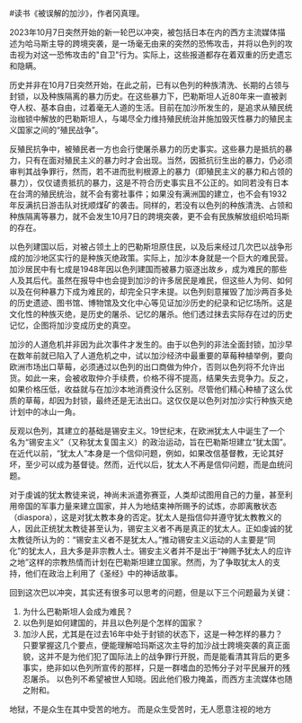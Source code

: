 #读书《被误解的加沙》，作者冈真理。

2023年10月7日突然开始的新一轮巴以冲突，被包括日本在内的西方主流媒体描述为哈马斯主导的跨境突袭，是一场毫无由来的突然的恐怖攻击，并将以色列的攻击视为对这一恐怖攻击的"自卫"行为。实际上，这些报道都存在着双重的历史遗忘和隐瞒。

历史并非在10月7日突然开始，在此之前，已有以色列的种族清洗、长期的占领与封锁，以及种族隔离的暴力历史。在这些暴力下，巴勒斯坦人近80年来一直被剥夺人权、基本自由，过着毫无人道的生活。目前在加沙所发生的，是追求从殖民统治枷锁中解放的巴勒斯坦人，与竭尽全力维持殖民统治并施加毁灭性暴力的殖民主义国家之间的“殖民战争”。

反殖民抗争中，被殖民者一方也会行使屠杀暴力的历史事实。这些暴力是抵抗的暴力，只有在面对殖民主义的暴力时才会出现。当然，因抵抗衍生出的暴力，仍必须审判其战争罪行，然而，若不进而批判根源上的暴力（即殖民主义的暴力和占领的暴力），仅仅谴责抵抗的暴力，这是不符合历史事实且不公正的。如同若没有日本在台湾的殖民统治，就不会有雾社事件；如果没有满洲国的建立，也不会有1932年反满抗日游击队对抚顺煤矿的袭击。同样的，若没有以色列的种族清洗、占领和种族隔离等暴力，就不会发生10月7日的跨境突袭，更不会有民族解放组织哈玛斯的存在。

以色列建国以后，对被占领土上的巴勒斯坦原住民，以及后来经过几次巴以战争形成的加沙地区实行的是种族灭绝政策。实际上，加沙本身就是一个巨大的难民营。加沙居民中有七成是1948年因以色列建国而被暴力驱逐出故乡，成为难民的那些人及其后代。虽然在报导中也会提到加沙的许多居民是难民，但这些人为何、如何以及在何种暴力下成为难民的，却完全只字未提。以色列刻意摧毁了加沙两百多处的历史遗迹、图书馆、博物馆及文化中心等见证加沙历史的纪录和记忆场所。这是文化性的种族灭绝，是历史的屠杀、记忆的屠杀。他们透过抹去实际存在过的历史记忆，企图将加沙变成历史的真空。

加沙的人道危机并非因为此次事件才发生的。由于以色列的非法全面封锁，加沙早在数年前就已陷入了人道危机之中，试以加沙经济中最重要的草莓种植举例，要向欧洲市场出口草莓，必须通过以色列的出口商做为仲介，否则以色列将不允许出货。如此一来，会被收取仲介手续费，价格不得不提高，结果失去竞争力。反之，如果价格压低，收益就与在加沙本地消费没什么区别。尽管他们精心种植了这么优质的草莓，却因为封锁，最终还是无法出口。这仅仅是以色列对加沙实行种族灭绝计划中的冰山一角。

反观以色列，其建立的基础是锡安主义。19世纪末，在欧洲犹太人中诞生了一个名为“锡安主义”（又称犹太复国主义）的政治运动，旨在巴勒斯坦建立“犹太国”。在近代以前，“犹太人”本身是一个信仰问题，例如，如果改信基督教，无论其好坏，至少可以成为基督徒。然而，近代以后，犹太人不再是信仰问题，而是血统问题。

对于虔诚的犹太教徒来说，神尚未派遣弥赛亚，人类却试图用自己的力量，甚至利用帝国的军事力量来建立国家，并人为地结束神所赐予的试炼，亦即离散状态（diaspora），这是对犹太教本身的否定。犹太人是指信仰并遵守犹太教教义的人，因此正统犹太教徒甚至认为，锡安主义者不再是真正的犹太人。正如虔诚的犹太教徒所认为的：“锡安主义者不是犹太人。”推动锡安主义运动的人主要是“同化”的犹太人，且大多是非宗教人士。锡安主义者并不是出于“神赐予犹太人的应许之地”这样的宗教热情而计划在巴勒斯坦建立国家。然而，为了争取犹太人的支持，他们在政治上利用了《圣经》中的神话故事。

回到这次巴以冲突，其实还有很多可以思考的问题，但是以下三个问题最为关键：
1. 为什么巴勒斯坦人会成为难民？
2. 以色列是如何建国的，并且以色列是个怎样的国家？
3. 加沙人民，尤其是在过去16年中处于封锁的状态下，这是一种怎样的暴力？
只要掌握这几个要点，便能理解哈玛斯这次主导的加沙战士跨境突袭的真正面貌，这并不是为他们犯了国际法上的战争罪行开脱，而是能看清其背后的更多事实，绝非如以色列所宣传的那样，只是一群嗜血的恐怖分子对平民展开的残忍屠杀。
以色列不希望被世人知晓。因此他们极力掩盖，而西方主流媒体也随之附和。

地狱，不是众生在其中受苦的地方。
而是众生受苦时，无人愿意注视的地方